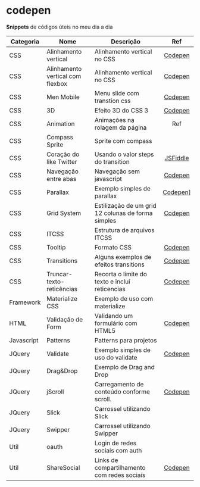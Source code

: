 # codepen
**Snippets** de códigos úteis no meu dia a dia

| Categoria | Nome | Descrição | Ref |
| --- | --- | --- | :---: |
| CSS | Alinhamento vertical | Alinhamento vertical no CSS | [Codepen](http://codepen.io/robertourias/pen/MaYpGY) |
| CSS | Alinhamento vertical com flexbox | Alinhamento vertical no CSS | [Codepen](http://codepen.io/robertourias/pen/RaNBXP) |
| CSS | Men Mobile | Menu slide com transtion css | [Codepen](http://codepen.io/robertourias/pen/KdwWoO) |
| CSS | 3D | Efeito 3D do CSS 3 | [Codepen](http://codepen.io/robertourias/pen/RGwpkW) |
| CSS | Animation | Animações na rolagem da página | Ref |
| CSS | Compass Sprite | Sprite com compass |  |
| CSS | Coração do like Twitter | Usando o valor steps do transition | [JSFiddle](http://jsfiddle.net/tableless/jk7zvh26/?utm_source=website&utm_medium=embed&utm_campaign=jk7zvh26) |
| CSS | Navegação entre abas | Navegação sem javascript | [Codepen](http://codepen.io/robertourias/pen/BoyWxv) |
| CSS | Parallax | Exemplo simples de parallax | [Codepen](http://codepen.io/robertourias/pen/wKbrRa)] |
| CSS | Grid System | Estilização de um grid 12 colunas de forma simples | [Codepen](http://codepen.io/robertourias/pen/LRYWBY) |
| CSS | ITCSS | Estrutura de arquivos ITCSS |  |
| CSS | Tooltip | Formato CSS | [Codepen](http://codepen.io/robertourias/pen/ZbYejb) |
| CSS | Transitions | Alguns exemplos de efeitos transitions | [Codepen](http://codepen.io/robertourias/pen/JKVPZq) |
| CSS | Truncar-texto-reticências | Recorta o limite do texto e incluí reticencias | [Codepen](http://codepen.io/robertourias/pen/bVNqKZ) |
| Framework | Materialize CSS | Exemplo de uso com materialize |  |
| HTML | Validação de Form | Validando um formulário com HTML5 | [Codepen](http://codepen.io/robertourias/pen/yYyMKL) |
| Javascript | Patterns | Patterns para projetos |  |
| JQuery | Validate | Exemplo simples de uso do validate | [Codepen](http://codepen.io/robertourias/pen/vNExRd) |
| JQuery | Drag&Drop | Exemplo de Drag and Drop |  |
| JQuery | jScroll | Carregamento de conteúdo conforme scroll. | [Codepen](http://codepen.io/robertourias/pen/pjvKoj) |
| JQuery | Slick | Carrossel utilizando Slick |  |
| JQuery | Swipper | Carrossel utilizando Swipper |  |
| Util | oauth | Login de redes sociais com auth |  |
| Util | ShareSocial | Links de compartilhamento com redes sociais | [Codepen](http://codepen.io/robertourias/pen/mAdWKE) |
